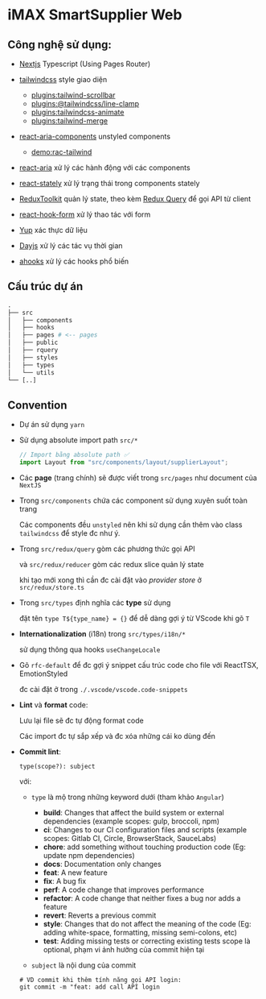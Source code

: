 # iMAX SmartSupplier Web

## Công nghệ sử dụng:

- [Nextjs](https://nextjs.org/docs/getting-started) Typescript (Using Pages Router)
- [tailwindcss](https://tailwindcss.com/docs/display) style giao diện
  - [plugins:tailwind-scrollbar](https://www.npmjs.com/package/tailwind-scrollbar)
  - [plugins:@tailwindcss/line-clamp](https://www.npmjs.com/package/@tailwindcss/line-clamp)
  - [plugins:tailwindcss-animate](https://github.com/jamiebuilds/tailwindcss-animate)
  - [plugins:tailwind-merge](https://github.com/dcastil/tailwind-merge/blob/v1.13.1/docs/README.md)
- [react-aria-components](https://react-spectrum.adobe.com/react-aria/react-aria-components.html#examples) unstyled components

  - [demo:rac-tailwind](https://reactspectrum.blob.core.windows.net/reactspectrum/f239d0b1a96c3e6119135fe6bbf1994dc9984257/verdaccio/rac-tailwind/index.html)

- [react-aria](https://react-spectrum.adobe.com/react-aria/getting-started.html) xử lý các hành động với các components
- [react-stately](https://react-spectrum.adobe.com/react-stately/getting-started.html) xử lý trạng thái trong components stately
- [ReduxToolkit](https://redux-toolkit.js.org/tutorials/quick-start#create-a-redux-state-slice) quản lý state, theo kèm [Redux Query](https://redux-toolkit.js.org/rtk-query/usage/queries) để gọi API từ client
- [react-hook-form](https://react-hook-form.com/docs/useform) xử lý thao tác với form
- [Yup](https://github.com/jquense/yup#table-of-contents) xác thực dữ liệu
- [Dayjs](https://day.js.org/docs/en/display/format) xử lý các tác vụ thời gian
- [ahooks](https://ahooks.js.org/hooks/use-safe-state) xử lý các hooks phổ biến

## Cấu trúc dự án

```graphql
.
├── src
│   ├── components
│   ├── hooks
│   ├── pages # <-- pages
│   ├── public
│   ├── rquery
│   ├── styles
│   ├── types
│   └── utils
└── [..]
```

## Convention

- Dự án sử dụng `yarn`

- Sử dụng absolute import path `src/*`

  ```js
  // Import bằng absolute path ✅
  import Layout from "src/components/layout/supplierLayout";
  ```

- Các **page** (trang chính) sẽ được viết trong `src/pages` như document của `NextJS`
- Trong `src/components` chứa các component sử dụng xuyên suốt toàn trang

  Các components đều `unstyled` nên khi sử dụng cần thêm vào class `tailwindcss` để style đc như ý.

- Trong `src/redux/query` gòm các phương thức gọi API

  và `src/redux/reducer` gòm các redux slice quản lý state

  khi tạo mới xong thì cần đc cài đặt vào _provider store_ ở `src/redux/store.ts`

- Trong `src/types` định nghĩa các **type** sử dụng

  đặt tên `type T${type_name} = {}` để dễ dàng gợi ý từ VScode khi gõ `T`

- **Internationalization** (i18n) trong `src/types/i18n/*`

  sử dụng thông qua hooks `useChangeLocale`

- Gõ `rfc-default` để đc gợi ý snippet cấu trúc code cho file với ReactTSX, EmotionStyled

  đc cài đặt ở trong `./.vscode/vscode.code-snippets`

- **Lint** và **format** code:

  Lưu lại file sẽ đc tự động format code

  Các import đc tự sắp xếp và đc xóa những cái ko dùng đến

- **Commit lint**:

  ```shell
  type(scope?): subject
  ```

  với:

  - `type` là mộ trong những keyword dưới (tham khảo `Angular`)

    - **build**: Changes that affect the build system or external dependencies (example scopes: gulp, broccoli, npm)
    - **ci**: Changes to our CI configuration files and scripts (example scopes: Gitlab CI, Circle, BrowserStack, SauceLabs)
    - **chore**: add something without touching production code (Eg: update npm dependencies)
    - **docs**: Documentation only changes
    - **feat**: A new feature
    - **fix**: A bug fix
    - **perf**: A code change that improves performance
    - **refactor**: A code change that neither fixes a bug nor adds a feature
    - **revert**: Reverts a previous commit
    - **style**: Changes that do not affect the meaning of the code (Eg: adding white-space, formatting, missing semi-colons, etc)
    - **test**: Adding missing tests or correcting existing tests
      scope là optional, phạm vi ảnh hưởng của commit hiện tại

  - `subject` là nội dung của commit

  ```shell
  # VD commit khi thêm tính năng gọi API login:
  git commit -m "feat: add call API login
  ```
